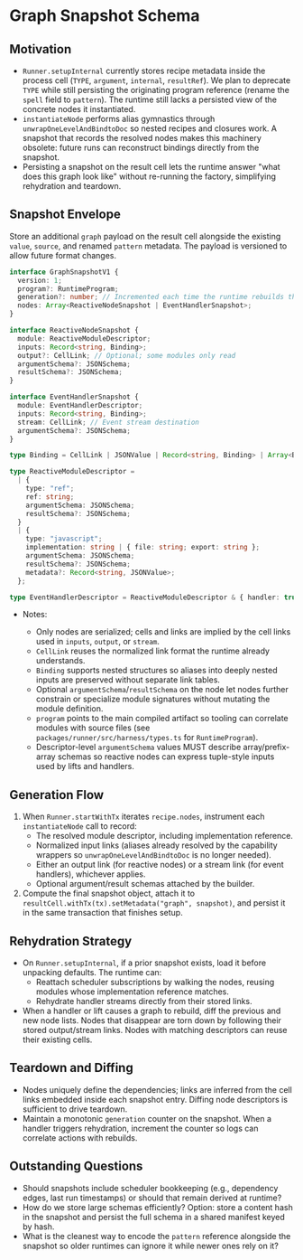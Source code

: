 # Graph Snapshot Schema

## Motivation

- `Runner.setupInternal` currently stores recipe metadata inside the process
  cell (`TYPE`, `argument`, `internal`, `resultRef`). We plan to deprecate
  `TYPE` while still persisting the originating program reference (rename the
  `spell` field to `pattern`). The runtime still lacks a persisted view of the
  concrete nodes it instantiated.
- `instantiateNode` performs alias gymnastics through
  `unwrapOneLevelAndBindtoDoc` so nested recipes and closures work. A snapshot
  that records the resolved nodes makes this machinery obsolete: future runs can
  reconstruct bindings directly from the snapshot.
- Persisting a snapshot on the result cell lets the runtime answer "what does
  this graph look like" without re-running the factory, simplifying rehydration
  and teardown.

## Snapshot Envelope

Store an additional `graph` payload on the result cell alongside the existing
`value`, `source`, and renamed `pattern` metadata. The payload is versioned to
allow future format changes.

```ts
interface GraphSnapshotV1 {
  version: 1;
  program?: RuntimeProgram;
  generation?: number; // Incremented each time the runtime rebuilds the graph
  nodes: Array<ReactiveNodeSnapshot | EventHandlerSnapshot>;
}

interface ReactiveNodeSnapshot {
  module: ReactiveModuleDescriptor;
  inputs: Record<string, Binding>;
  output?: CellLink; // Optional; some modules only read
  argumentSchema?: JSONSchema;
  resultSchema?: JSONSchema;
}

interface EventHandlerSnapshot {
  module: EventHandlerDescriptor;
  inputs: Record<string, Binding>;
  stream: CellLink; // Event stream destination
  argumentSchema?: JSONSchema;
}

type Binding = CellLink | JSONValue | Record<string, Binding> | Array<Binding>;

type ReactiveModuleDescriptor =
  | {
    type: "ref";
    ref: string;
    argumentSchema: JSONSchema;
    resultSchema?: JSONSchema;
  }
  | {
    type: "javascript";
    implementation: string | { file: string; export: string };
    argumentSchema: JSONSchema;
    resultSchema?: JSONSchema;
    metadata?: Record<string, JSONValue>;
  };

type EventHandlerDescriptor = ReactiveModuleDescriptor & { handler: true };
```

- Notes:

  - Only nodes are serialized; cells and links are implied by the cell links
    used in `inputs`, `output`, or `stream`.
  - `CellLink` reuses the normalized link format the runtime already
    understands.
  - `Binding` supports nested structures so aliases into deeply nested inputs
    are preserved without separate link tables.
  - Optional `argumentSchema`/`resultSchema` on the node let nodes further
    constrain or specialize module signatures without mutating the module
    definition.
  - `program` points to the main compiled artifact so tooling can correlate
    modules with source files (see `packages/runner/src/harness/types.ts` for
    `RuntimeProgram`).
  - Descriptor-level `argumentSchema` values MUST describe array/prefix-array
    schemas so reactive nodes can express tuple-style inputs used by lifts and
    handlers.

## Generation Flow

1. When `Runner.startWithTx` iterates `recipe.nodes`, instrument each
   `instantiateNode` call to record:
   - The resolved module descriptor, including implementation reference.
   - Normalized input links (aliases already resolved by the capability
     wrappers so `unwrapOneLevelAndBindtoDoc` is no longer needed).
   - Either an output link (for reactive nodes) or a stream link (for event
     handlers), whichever applies.
   - Optional argument/result schemas attached by the builder.
2. Compute the final snapshot object, attach it to
   `resultCell.withTx(tx).setMetadata("graph", snapshot)`, and persist it in the
   same transaction that finishes setup.

## Rehydration Strategy

- On `Runner.setupInternal`, if a prior snapshot exists, load it before
  unpacking defaults. The runtime can:
  - Reattach scheduler subscriptions by walking the nodes, reusing modules whose
    implementation reference matches.
  - Rehydrate handler streams directly from their stored links.
- When a handler or lift causes a graph to rebuild, diff the previous and new
  node lists. Nodes that disappear are torn down by following their stored
  output/stream links. Nodes with matching descriptors can reuse their existing
  cells.

## Teardown and Diffing

- Nodes uniquely define the dependencies; links are inferred from the cell links
  embedded inside each snapshot entry. Diffing node descriptors is sufficient to
  drive teardown.
- Maintain a monotonic `generation` counter on the snapshot. When a handler
  triggers rehydration, increment the counter so logs can correlate actions with
  rebuilds.

## Outstanding Questions

- Should snapshots include scheduler bookkeeping (e.g., dependency edges, last
  run timestamps) or should that remain derived at runtime?
- How do we store large schemas efficiently? Option: store a content hash in the
  snapshot and persist the full schema in a shared manifest keyed by hash.
- What is the cleanest way to encode the `pattern` reference alongside the
  snapshot so older runtimes can ignore it while newer ones rely on it?
